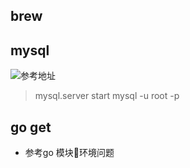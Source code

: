 ## brew

## mysql
![参考地址](https://www.jianshu.com/p/4fc53d7d7620)
> mysql.server start
> mysql -u root -p

## go get
- 参考go 模块环境问题

